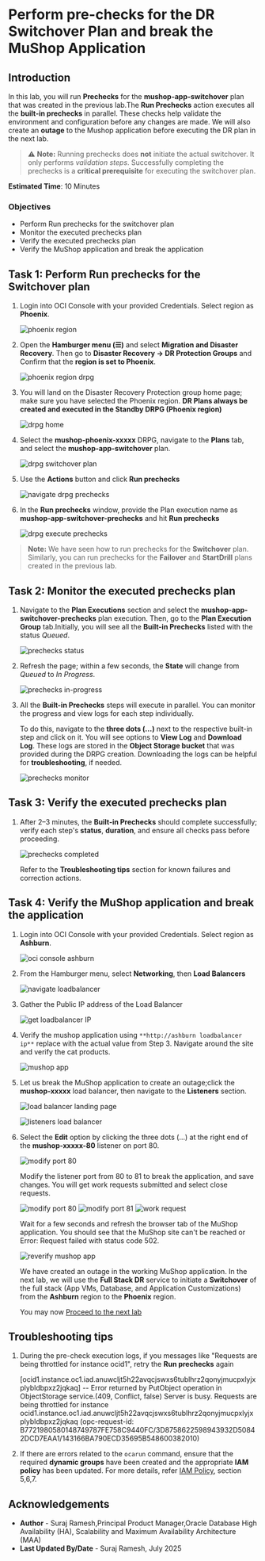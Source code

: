 # Perform pre-checks for the DR Switchover Plan and break the MuShop Application

## Introduction

In this lab, you will run **Prechecks** for the **mushop-app-switchover** plan that was created in the previous lab.The **Run Prechecks** action executes all the **built-in prechecks** in parallel. These checks help validate the environment and configuration before any changes are made. We will also create an **outage** to the Mushop application before executing the DR plan in the next lab.


> ⚠️ **Note:** Running prechecks does **not** initiate the actual switchover. It only performs *validation steps*.
> Successfully completing the prechecks is a **critical prerequisite** for executing the switchover plan.

**Estimated Time**: 10 Minutes

### Objectives

- Perform Run prechecks for the switchover plan
- Monitor the executed prechecks plan
- Verify the executed prechecks plan
- Verify the MuShop application and break the application

## Task 1: Perform Run prechecks for the Switchover plan

1.  Login into OCI Console with your provided Credentials. Select region as **Phoenix**.

    ![phoenix region](./images/phoenix-region-new.png)

2.  Open the **Hamburger menu (☰)** and select **Migration and Disaster Recovery**. Then go to **Disaster Recovery → DR Protection Groups** and Confirm that the **region is set to Phoenix**.

    ![phoenix region drpg](./images/phoenix-drpgpage-new.png)

3.  You will land on the Disaster Recovery Protection group home page; make sure you have selected the Phoenix region. **DR Plans always be created and executed in the Standby DRPG (Phoenix region)**

    ![drpg home](./images/drpg-status-phoenix-new.png)

4.  Select the **mushop-phoenix-xxxxx** DRPG, navigate to the **Plans** tab, and select the **mushop-app-switchover** plan.


    ![drpg switchover plan](./images/phoenix-drplan-created-new.png)

5.  Use the **Actions** button and click **Run prechecks**

    ![navigate drpg prechecks](./images/phoenix-run-prechecks-new.png)

6.  In the **Run prechecks** window, provide the Plan execution name as **mushop-app-switchover-prechecks** and hit **Run prechecks**

    ![drpg execute prechecks](./images/phoenix-execute-prechecks-new.png)

> **Note:** We have seen how to run prechecks for the **Switchover** plan. Similarly, you can run prechecks for the **Failover** and **StartDrill** plans created in the previous lab.

## Task 2: Monitor the executed prechecks plan

1.  Navigate to the **Plan Executions** section and select the **mushop-app-switchover-prechecks** plan execution. Then, go to the **Plan Execution Group** tab.Initially, you will see all the **Built-in Prechecks** listed with the status *Queued*.


    ![prechecks status](./images/phoenix-execute-queued-new.png)

2.  Refresh the page; within a few seconds, the **State** will change from *Queued* to *In Progress*.

    ![prechecks in-progress](./images/phoenix-execute-inprogress-new.png)

3.  All the **Built-in Prechecks** steps will execute in parallel. You can monitor the progress and view logs for each step individually.

    To do this, navigate to the **three dots (...)** next to the respective built-in step and click on it. You will see options to **View Log** and **Download Log**. These logs are stored in the **Object Storage bucket** that was provided during the DRPG creation. Downloading the logs can be helpful for **troubleshooting**, if needed.

    ![prechecks monitor](./images/phoenix-execute-monitor-new.png)

## Task 3: Verify the executed prechecks plan

1. After 2–3 minutes, the **Built-in Prechecks** should complete successfully; verify each step's **status**, **duration**, and ensure all checks pass before proceeding.

    ![prechecks completed](./images/phoenix-execute-done-new.png)

    Refer to the **Troubleshooting tips** section for known failures and correction actions.


## Task 4: Verify the MuShop application and break the application

1.  Login into OCI Console with your provided Credentials. Select region as **Ashburn**.

    ![oci console ashburn](./images/ashburn-region-new.png)
  
2.  From the Hamburger menu, select **Networking**, then **Load Balancers**
  
    ![navigate loadbalancer](./images/ashburn-loadbalancer-navigate-new.png)

3.  Gather the Public IP address of the Load Balancer

     ![get loadbalancer IP](./images/ashburn-loadbalancer-ip-new.png)

4.  Verify the mushop application using `**http://ashburn loadbalancer ip**`
    replace with the actual value from Step 3. Navigate around the site and verify the cat products.

    ![mushop app](./images/mushop-app-new.png)

5.  Let us break the MuShop application to create an outage;click the **mushop-xxxxx** load balancer, then navigate to the **Listeners** section.

    ![load balancer landing page](./images/loadbalancer-ash-new.png)

    ![listeners load balancer](./images/loadbalancer-listeners-new.png)

6.  Select the **Edit** option by clicking the three dots (...) at the right end of the **mushop-xxxxx-80** listener on port 80.

    ![modify port 80](./images/port80-edit-new.png)

    Modify the listener port from 80 to 81 to break the application, and save changes. You will get work requests submitted and select close requests.

    ![modify port 80](./images/port80-edit1-new.png)
    ![modify port 81](./images/port81-edit-new.png)
    ![work request](./images/workrequest-listener-new.png)

    Wait for a few seconds and refresh the browser tab of the MuShop application. You should see that the MuShop site can't be reached or Error: Request failed with status code 502. 

    ![reverify mushop app](./images/mushop-broken-new.png)

    We have created an outage in the working MuShop application. In the next lab, we will use the **Full Stack DR** service to initiate a **Switchover** of the full stack (App VMs, Database, and Application Customizations) from the **Ashburn** region to the **Phoenix** region.

    You may now [Proceed to the next lab](#next)



## Troubleshooting tips

1.  During the pre-check execution logs, if you messages like "Requests are being throttled for instance ocid1", retry the **Run prechecks** again

    [ocid1.instance.oc1.iad.anuwcljt5h22avqcjswxs6tublhrz2qonyjmucpxlyjxplybldbpxz2jqkaq] -- Error returned by PutObject operation in ObjectStorage service.(409, Conflict, false) Server is busy. Requests are being throttled for instance ocid1.instance.oc1.iad.anuwcljt5h22avqcjswxs6tublhrz2qonyjmucpxlyjxplybldbpxz2jqkaq (opc-request-id: B7721980580148749787FE758C9440FC/3D8758622598943932D50842DCD7EAA1/143166BA790ECD35695B548600382010)

2. If there are errors related to the `ocarun` command, ensure that the required **dynamic groups** have been created and the appropriate **IAM policy** has been updated. For more details, refer [IAM Policy](https://blogs.oracle.com/maa/post/iam-policies-fullstackdr), section 5,6,7.

## Acknowledgements

- **Author** - Suraj Ramesh,Principal Product Manager,Oracle Database High Availability (HA), Scalability and Maximum Availability Architecture (MAA)
- **Last Updated By/Date** - Suraj Ramesh, July 2025

